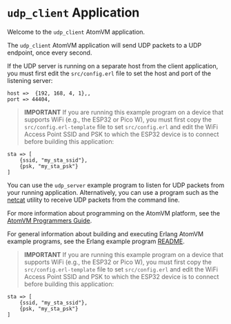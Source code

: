 <!---
  Copyright 2023 Fred Dushin <fred@dushin.net>

  SPDX-License-Identifier: Apache-2.0 OR LGPL-2.1-or-later
-->

# `udp_client` Application

Welcome to the `udp_client` AtomVM application.

The `udp_client` AtomVM application will send UDP packets to a UDP endpoint, once every second.

If the UDP server is running on a separate host from the client application, you must first edit the `src/config.erl` file to set the host and port of the listening server:

    host =>  {192, 168, 4, 1},,
    port => 44404,

> **IMPORTANT** If you are running this example program on a device that supports WiFi (e.g., the ESP32 or Pico W), you must first copy the `src/config.erl-template` file to set `src/config.erl` and edit the WiFi Access Point SSID and PSK to which the ESP32 device is to connect before building this application:

    sta => [
        {ssid, "my_sta_ssid"},
        {psk, "my_sta_psk"}
    ]

You can use the `udp_server` example program to listen for UDP packets from your running application.  Alternatively, you can use a program such as the [netcat](https://en.wikipedia.org/wiki/Netcat) utility to receive UDP packets from the command line.

For more information about programming on the AtomVM platform, see the [AtomVM Programmers Guide](https://doc.atomvm.org/latest/programmers-guide.html).

For general information about building and executing Erlang AtomVM example programs, see the Erlang example program [README](../README.md).

> **IMPORTANT** If you are running this example program on a device that supports WiFi (e.g., the ESP32 or Pico W), you must first copy the `src/config.erl-template` file to set `src/config.erl` and edit the WiFi Access Point SSID and PSK to which the ESP32 device is to connect before building this application:

    sta => [
        {ssid, "my_sta_ssid"},
        {psk, "my_sta_psk"}
    ]
